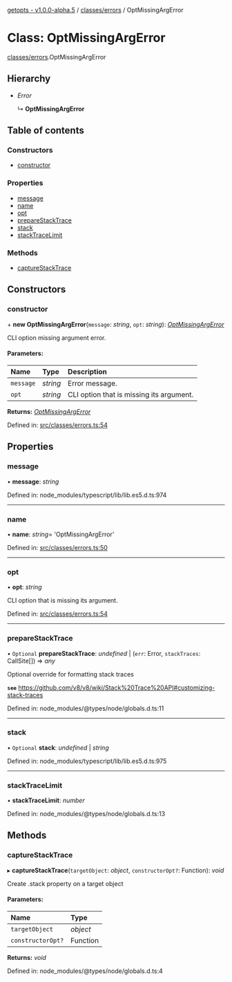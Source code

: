 [getopts - v1.0.0-alpha.5](../README.md) / [classes/errors](../modules/classes_errors.md) / OptMissingArgError

# Class: OptMissingArgError

[classes/errors](../modules/classes_errors.md).OptMissingArgError

## Hierarchy

- _Error_

  ↳ **OptMissingArgError**

## Table of contents

### Constructors

- [constructor](classes_errors.optmissingargerror.md#constructor)

### Properties

- [message](classes_errors.optmissingargerror.md#message)
- [name](classes_errors.optmissingargerror.md#name)
- [opt](classes_errors.optmissingargerror.md#opt)
- [prepareStackTrace](classes_errors.optmissingargerror.md#preparestacktrace)
- [stack](classes_errors.optmissingargerror.md#stack)
- [stackTraceLimit](classes_errors.optmissingargerror.md#stacktracelimit)

### Methods

- [captureStackTrace](classes_errors.optmissingargerror.md#capturestacktrace)

## Constructors

### constructor

\+ **new OptMissingArgError**(`message`: _string_, `opt`: _string_): [_OptMissingArgError_](classes_errors.optmissingargerror.md)

CLI option missing argument error.

#### Parameters:

| Name      | Type     | Description                              |
| :-------- | :------- | :--------------------------------------- |
| `message` | _string_ | Error message.                           |
| `opt`     | _string_ | CLI option that is missing its argument. |

**Returns:** [_OptMissingArgError_](classes_errors.optmissingargerror.md)

Defined in: [src/classes/errors.ts:54](https://github.com/prasadrajandran/node-getopts/blob/086dff0/src/classes/errors.ts#L54)

## Properties

### message

• **message**: _string_

Defined in: node_modules/typescript/lib/lib.es5.d.ts:974

---

### name

• **name**: _string_= 'OptMissingArgError'

Defined in: [src/classes/errors.ts:50](https://github.com/prasadrajandran/node-getopts/blob/086dff0/src/classes/errors.ts#L50)

---

### opt

• **opt**: _string_

CLI option that is missing its argument.

Defined in: [src/classes/errors.ts:54](https://github.com/prasadrajandran/node-getopts/blob/086dff0/src/classes/errors.ts#L54)

---

### prepareStackTrace

• `Optional` **prepareStackTrace**: _undefined_ \| (`err`: Error, `stackTraces`: CallSite[]) => _any_

Optional override for formatting stack traces

**`see`** https://github.com/v8/v8/wiki/Stack%20Trace%20API#customizing-stack-traces

Defined in: node_modules/@types/node/globals.d.ts:11

---

### stack

• `Optional` **stack**: _undefined_ \| _string_

Defined in: node_modules/typescript/lib/lib.es5.d.ts:975

---

### stackTraceLimit

• **stackTraceLimit**: _number_

Defined in: node_modules/@types/node/globals.d.ts:13

## Methods

### captureStackTrace

▸ **captureStackTrace**(`targetObject`: _object_, `constructorOpt?`: Function): _void_

Create .stack property on a target object

#### Parameters:

| Name              | Type     |
| :---------------- | :------- |
| `targetObject`    | _object_ |
| `constructorOpt?` | Function |

**Returns:** _void_

Defined in: node_modules/@types/node/globals.d.ts:4
